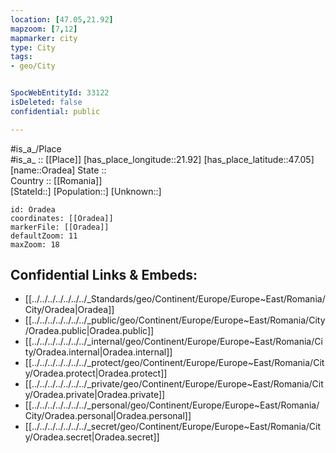 ```yaml
---
location: [47.05,21.92] 
mapzoom: [7,12] 
mapmarker: city 
type: City
tags:
- geo/City


SpocWebEntityId: 33122
isDeleted: false
confidential: public

---
```

#is_a_/Place  
#is_a_ :: [[Place]] 
[has_place_longitude::21.92] 
[has_place_latitude::47.05] 
[name::Oradea] 
State ::  
Country :: [[Romania]]  
[StateId::] 
[Population::] 
[Unknown::] 


```leaflet
id: Oradea
coordinates: [[Oradea]] 
markerFile: [[Oradea]] 
defaultZoom: 11 
maxZoom: 18
```


## Confidential Links & Embeds: 
- [[../../../../../../../_Standards/geo/Continent/Europe/Europe~East/Romania/City/Oradea|Oradea]] 
- [[../../../../../../../_public/geo/Continent/Europe/Europe~East/Romania/City/Oradea.public|Oradea.public]] 
- [[../../../../../../../_internal/geo/Continent/Europe/Europe~East/Romania/City/Oradea.internal|Oradea.internal]] 
- [[../../../../../../../_protect/geo/Continent/Europe/Europe~East/Romania/City/Oradea.protect|Oradea.protect]] 
- [[../../../../../../../_private/geo/Continent/Europe/Europe~East/Romania/City/Oradea.private|Oradea.private]] 
- [[../../../../../../../_personal/geo/Continent/Europe/Europe~East/Romania/City/Oradea.personal|Oradea.personal]] 
- [[../../../../../../../_secret/geo/Continent/Europe/Europe~East/Romania/City/Oradea.secret|Oradea.secret]] 
